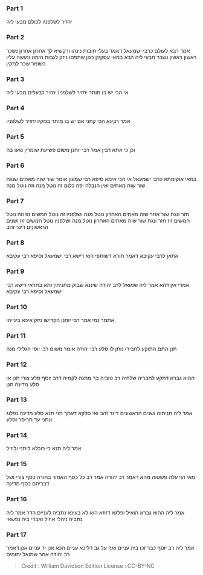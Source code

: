 
### Part 1
יחזיר לשלפניו לכולם מבעי ליה

### Part 2
אמר רבא לעולם כרבי ישמעאל דאמר בעלי חובות נינהו ודקשיא לך אחרון אחרון נשכר ראשון ראשון נשכר מבעי ליה הכא במאי עסקינן כגון שתפסו ניזק לגבות הימנו ונעשה עליו כשומר שכר לנזקין

### Part 3
אי הכי יש בו מותר יחזיר לשלפניו יחזיר לבעלים מבעי ליה

### Part 4
אמר רבינא הכי קתני אם יש בו מותר בנזקיו יחזיר לשלפניו

### Part 5
וכן כי אתא רבין אמר רבי יוחנן משום פשיעת שומרין נגעו בה

### Part 6
במאי אוקימתא כרבי ישמעאל אי הכי אימא סיפא רבי שמעון אומר שור שוה מאתים שנגח שור שוה מאתים ואין הנבלה יפה כלום זה נוטל מנה וזה נוטל מנה

### Part 7
חזר ונגח שור אחר שוה מאתים האחרון נוטל מנה ושלפניו זה נוטל חמשים זוז וזה נוטל חמשים זוז חזר ונגח שור שוה מאתים האחרון נוטל מנה ושלפניו נוטל חמשים זוז ושנים הראשונים דינר זהב

### Part 8
אתאן לרבי עקיבא דאמר תורא דשותפי הוא רישא רבי ישמעאל וסיפא רבי עקיבא

### Part 9
אמרי אין דהא אמר ליה שמואל לרב יהודה שיננא שבוק מתניתין ותא בתראי רישא רבי ישמעאל וסיפא רבי עקיבא

### Part 10
אתמר נמי אמר רבי יוחנן הקדישו ניזק איכא בינייהו

### Part 11
תנן התם התוקע לחבירו נותן לו סלע רבי יהודה אומר משום רבי יוסי הגלילי מנה

### Part 12
ההוא גברא דתקע לחבריה שלחיה רב טוביה בר מתנה לקמיה דרב יוסף סלע צורי תנן או סלע מדינה תנן

### Part 13
אמר ליה תניתוה ושנים הראשונים דינר זהב ואי סלקא דעתך תני תנא סלע מדינה נפלוג ונתני עד תריסר וסלע

### Part 14
אמר ליה תנא כי רוכלא ליתני וליזיל

### Part 15
מאי הוי עלה פשטוה מהא דאמר רב יהודה אמר רב כל כסף האמור בתורה כסף צורי ושל דבריהם כסף מדינה

### Part 16
אמר ליה ההוא גברא הואיל ופלגא דזוזא הוא לא בעינא נתביה לעניים הדר אמר ליה נתביה ניהלי איזיל ואברי ביה נפשאי

### Part 17
אמר ליה רב יוסף כבר זכו ביה עניים ואף על גב דליכא עניים הכא אנן יד עניים אנן דאמר רב יהודה אמר שמואל יתומים

>Credit : William Davidson Edition
>License : CC-BY-NC